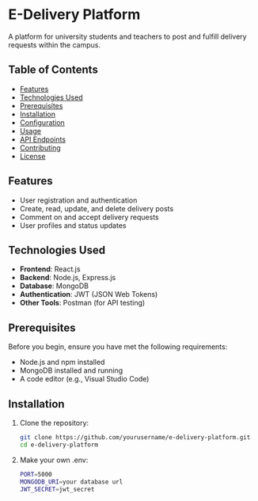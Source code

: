 # E-Delivery Platform

A platform for university students and teachers to post and fulfill delivery requests within the campus.

## Table of Contents

- [Features](#features)
- [Technologies Used](#technologies-used)
- [Prerequisites](#prerequisites)
- [Installation](#installation)
- [Configuration](#configuration)
- [Usage](#usage)
- [API Endpoints](#api-endpoints)
- [Contributing](#contributing)
- [License](#license)

## Features

- User registration and authentication
- Create, read, update, and delete delivery posts
- Comment on and accept delivery requests
- User profiles and status updates

## Technologies Used

- **Frontend**: React.js
- **Backend**: Node.js, Express.js
- **Database**: MongoDB
- **Authentication**: JWT (JSON Web Tokens)
- **Other Tools**: Postman (for API testing)

## Prerequisites

Before you begin, ensure you have met the following requirements:

- Node.js and npm installed
- MongoDB installed and running
- A code editor (e.g., Visual Studio Code)

## Installation

1. Clone the repository:
   ```bash
   git clone https://github.com/yourusername/e-delivery-platform.git
   cd e-delivery-platform
   ```
2. Make your own .env:

   ```bash
   PORT=5000
   MONGODB_URI=your database url
   JWT_SECRET=jwt_secret

   ```
